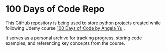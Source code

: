 # 100 Days of Code Repo

This GitHub repository is being used to store python projects created while following Udemy course [100 Days of Code by Angela Yu](https://www.udemy.com/course/100-days-of-code/) . 

It serves as a personal archive for tracking progress, storing code examples, and referencing key concepts from the course.
